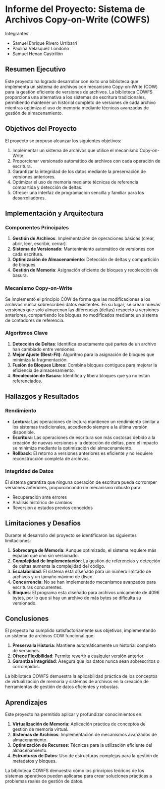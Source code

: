 # Informe del Proyecto: Sistema de Archivos Copy-on-Write (COWFS)

Integrantes:
- Samuel Enrique Rivero Urribarrí
- Paulina Velasquez Londoño
- Samuel Henao Castrillón

## Resumen Ejecutivo

Este proyecto ha logrado desarrollar con éxito una biblioteca que implementa un sistema de archivos con mecanismo Copy-on-Write (COW) para la gestión eficiente de versiones de archivos. La biblioteca COWFS proporciona una alternativa a los sistemas de escritura tradicionales, permitiendo mantener un historial completo de versiones de cada archivo mientras optimiza el uso de memoria mediante técnicas avanzadas de gestión de almacenamiento.

## Objetivos del Proyecto

El proyecto se propuso alcanzar los siguientes objetivos:

1. Implementar un sistema de archivos que utilice el mecanismo Copy-on-Write.
2. Proporcionar versionado automático de archivos con cada operación de escritura.
3. Garantizar la integridad de los datos mediante la preservación de versiones anteriores.
4. Optimizar el uso de memoria mediante técnicas de referencia compartida y detección de deltas.
5. Ofrecer una interfaz de programación sencilla y familiar para los desarrolladores.

## Implementación y Arquitectura

### Componentes Principales

1. **Gestión de Archivos**: Implementación de operaciones básicas (crear, abrir, leer, escribir, cerrar).
2. **Sistema de Versionado**: Mantenimiento automático de versiones con cada escritura.
3. **Optimización de Almacenamiento**: Detección de deltas y compartición de bloques.
4. **Gestión de Memoria**: Asignación eficiente de bloques y recolección de basura.

### Mecanismo Copy-on-Write

Se implementó el principio COW de forma que las modificaciones a los archivos nunca sobrescriben datos existentes. En su lugar, se crean nuevas versiones que solo almacenan las diferencias (deltas) respecto a versiones anteriores, compartiendo los bloques no modificados mediante un sistema de contadores de referencia.

### Algoritmos Clave

1. **Detección de Deltas**: Identifica exactamente qué partes de un archivo han cambiado entre versiones.
2. **Mejor Ajuste (Best-Fit)**: Algoritmo para la asignación de bloques que minimiza la fragmentación.
3. **Fusión de Bloques Libres**: Combina bloques contiguos para mejorar la eficiencia de almacenamiento.
4. **Recolección de Basura**: Identifica y libera bloques que ya no están referenciados.

## Hallazgos y Resultados


### Rendimiento

- **Lectura**: Las operaciones de lectura mantienen un rendimiento similar a los sistemas tradicionales, accediendo siempre a la última versión disponible.
- **Escritura**: Las operaciones de escritura son más costosas debido a la creación de nuevas versiones y la detección de deltas, pero el impacto se minimiza mediante la optimización del almacenamiento.
- **Rollback**: El retorno a versiones anteriores es eficiente y no requiere reconstrucción completa de archivos.

### Integridad de Datos

El sistema garantiza que ninguna operación de escritura pueda corromper versiones anteriores, proporcionando un mecanismo robusto para:
- Recuperación ante errores
- Análisis histórico de cambios
- Reversión a estados previos conocidos

## Limitaciones y Desafíos

Durante el desarrollo del proyecto se identificaron las siguientes limitaciones:

1. **Sobrecarga de Memoria**: Aunque optimizado, el sistema requiere más espacio que uno sin versionado.
2. **Complejidad de Implementación**: La gestión de referencias y detección de deltas aumenta la complejidad del código.
3. **Escalabilidad**: El sistema está diseñado para un número limitado de archivos y un tamaño máximo de disco.
4. **Concurrencia**: No se han implementado mecanismos avanzados para escrituras concurrentes.
5. **Bloques**: El programa esta diseñado para archivos unicamente de 4096 bytes, por lo que si hay un archivo de más bytes se dificulta su versionado.


## Conclusiones

El proyecto ha cumplido satisfactoriamente sus objetivos, implementando un sistema de archivos COW funcional que:

1. **Preserva la Historia**: Mantiene automáticamente un historial completo de versiones.
2. **Ofrece Flexibilidad**: Permite revertir a cualquier versión anterior.
3. **Garantiza Integridad**: Asegura que los datos nunca sean sobrescritos o corrompidos.

La biblioteca COWFS demuestra la aplicabilidad práctica de los conceptos de virtualización de memoria y sistemas de archivos en la creación de herramientas de gestión de datos eficientes y robustas.

## Aprendizajes

Este proyecto ha permitido aplicar y profundizar conocimientos en:

1. **Virtualización de Memoria**: Aplicación práctica de conceptos de gestión de memoria virtual.
2. **Sistemas de Archivos**: Implementación de mecanismos avanzados de almacenamiento.
3. **Optimización de Recursos**: Técnicas para la utilización eficiente del almacenamiento.
4. **Estructuras de Datos**: Uso de estructuras complejas para la gestión de metadatos y bloques.

La biblioteca COWFS demuestra cómo los principios teóricos de los sistemas operativos pueden aplicarse para crear soluciones prácticas a problemas reales de gestión de datos.
